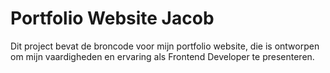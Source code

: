 
# Portfolio Website Jacob
Dit project bevat de broncode voor mijn portfolio website, die is ontworpen om mijn vaardigheden en ervaring als Frontend Developer te presenteren.
 

